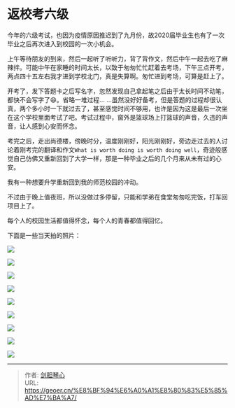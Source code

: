 # 返校考六级


  今年的六级考试，也因为疫情原因推迟到了九月份，故2020届毕业生也有了一次毕业之后再次进入到校园的一次小机会。

  上午等待朋友的到来，然后一起听了听听力，背了背作文，然后中午一起去吃了麻辣拌。可能中午在家睡的时间太长，以致于匆匆忙忙赶着去考场，下午三点开考，两点四十五左右我才进到学校北门，真是失算啊。匆忙进到考场，可算是赶上了。

  开考了，发下答题卡之后写名字，忽然发现自己拿起笔之后由于太长时间不动笔，都快不会写字了:smile:。省略一堆过程... ...虽然没好好备考，但是答题的过程却很认真，两个多小时一下就过去了，甚至感觉时间不够用，也许是因为这是最后一次坐在这个学校里面考试了吧。考试过程中，窗外是篮球场上打篮球的声音，久违的声音，让人感到心安而怀念。

考完之后，走出尚德楼，傍晚时分，温度刚刚好，阳光刚刚好，旁边走过去的人讨论着刚考完的翻译和作文`What is worth doing is worth doing well`，奇迹般感觉自己仿佛又重新回到了大学一样，那是一种毕业之后的几个月来从未有过的心安。

我有一种想要升学重新回到我的师范校园的冲动。

不过由于晚上值夜班，所以没做过多停留，只能和学弟在食堂匆匆吃完饭，打车回项目上了。

每个人的校园生活都值得怀念，每个人的青春都值得回忆。



下面是一些当天拍的照片：

<img src="http://image.xpshuai.cn/xuexiao1%20%281%29.jpg"></img>

<img src="http://image.xpshuai.cn/xuexiao1%20%282%29.jpg"></img>

<img src="http://image.xpshuai.cn/xuexiao1%20%283%29.jpg"></img>

<img src="http://image.xpshuai.cn/xuexiao1%20%284%29.jpg"></img>

<img src="http://image.xpshuai.cn/xuexiao1%20%285%29.jpg"></img>

<img src="http://image.xpshuai.cn/xuexiao1%20%286%29.jpg"></img>

<img src="http://image.xpshuai.cn/xuexiao1%20%287%29.jpg"></img>

<img src="http://image.xpshuai.cn/xuexiao1%20%288%29.jpg"></img>

<img src="http://image.xpshuai.cn/yh.png"></img>

---

> 作者: [剑胆琴心](http://geoer.cn)  
> URL: https://geoer.cn/%E8%BF%94%E6%A0%A1%E8%80%83%E5%85%AD%E7%BA%A7/  

